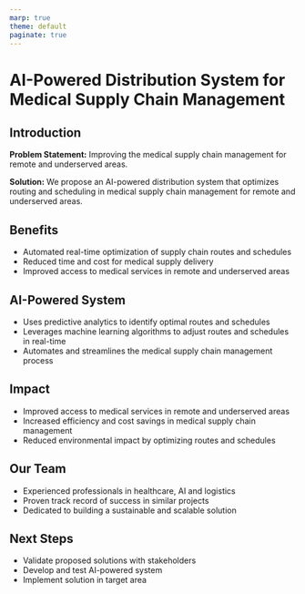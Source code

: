 ```yaml
---
marp: true
theme: default
paginate: true
---
```

# AI-Powered Distribution System for Medical Supply Chain Management

## Introduction 

**Problem Statement:** Improving the medical supply chain management for remote and underserved areas. 

**Solution:** We propose an AI-powered distribution system that optimizes routing and scheduling in medical supply chain management for remote and underserved areas. 

## Benefits 

- Automated real-time optimization of supply chain routes and schedules
- Reduced time and cost for medical supply delivery
- Improved access to medical services in remote and underserved areas

## AI-Powered System

- Uses predictive analytics to identify optimal routes and schedules
- Leverages machine learning algorithms to adjust routes and schedules in real-time
- Automates and streamlines the medical supply chain management process

## Impact

- Improved access to medical services in remote and underserved areas
- Increased efficiency and cost savings in medical supply chain management
- Reduced environmental impact by optimizing routes and schedules

## Our Team

- Experienced professionals in healthcare, AI and logistics
- Proven track record of success in similar projects
- Dedicated to building a sustainable and scalable solution

## Next Steps

- Validate proposed solutions with stakeholders
- Develop and test AI-powered system
- Implement solution in target area
  